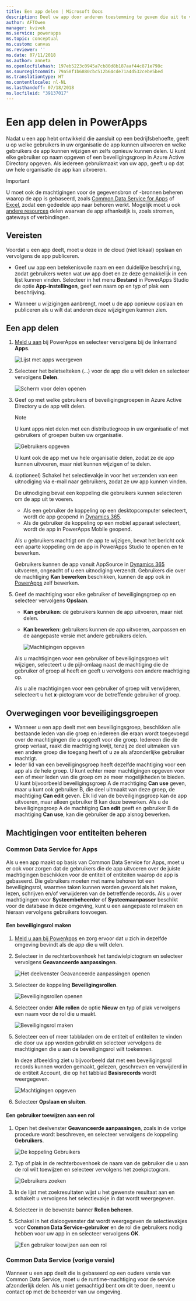 ```yaml
---
title: Een app delen | Microsoft Docs
description: Deel uw app door anderen toestemming te geven die uit te voeren of te wijzigen
author: AFTOwen
manager: kvivek
ms.service: powerapps
ms.topic: conceptual
ms.custom: canvas
ms.reviewer: ''
ms.date: 07/11/2018
ms.author: anneta
ms.openlocfilehash: 197eb5223c0945a7cb80d8b187aaf44c871e798c
ms.sourcegitcommit: 79a58f1b6880cbc512b64cde71a4d532cebe5bed
ms.translationtype: HT
ms.contentlocale: nl-NL
ms.lasthandoff: 07/18/2018
ms.locfileid: "39137017"
---
```

# <a name="share-an-app-in-powerapps"></a>Een app delen in PowerApps

Nadat u een app hebt ontwikkeld die aansluit op een bedrijfsbehoefte, geeft u op welke gebruikers in uw organisatie de app kunnen uitvoeren en welke gebruikers de app kunnen wijzigen en zelfs opnieuw kunnen delen. U kunt elke gebruiker op naam opgeven of een beveiligingsgroep in Azure Active Directory opgeven. Als iedereen gebruikmaakt van uw app, geeft u op dat uw hele organisatie de app kan uitvoeren.

> [!IMPORTANT]
> U moet ook de machtigingen voor de gegevensbron of -bronnen beheren waarop de app is gebaseerd, zoals [Common Data Service for Apps](#common-data-service-for-apps) of [Excel](share-app-data.md), zodat een gedeelde app naar behoren werkt. Mogelijk moet u ook [andere resources](share-app-resources.md) delen waarvan de app afhankelijk is, zoals stromen, gateways of verbindingen.

## <a name="prerequisites"></a>Vereisten

Voordat u een app deelt, moet u deze in de cloud (niet lokaal) opslaan en vervolgens de app publiceren.

- Geef uw app een betekenisvolle naam en een duidelijke beschrijving, zodat gebruikers weten wat uw app doet en ze deze gemakkelijk in een lijst kunnen vinden. Selecteer in het menu **Bestand** in PowerApps Studio de optie **App-instellingen**, geef een naam op en typ of plak een beschrijving.

- Wanneer u wijzigingen aanbrengt, moet u de app opnieuw opslaan en publiceren als u wilt dat anderen deze wijzigingen kunnen zien.

## <a name="share-an-app"></a>Een app delen

1. [Meld u aan](https://web.powerapps.com) bij PowerApps en selecteer vervolgens bij de linkerrand **Apps**.

    ![Lijst met apps weergeven](./media/share-app/file-apps.png)

1. Selecteer het beletselteken (...) voor de app die u wilt delen en selecteer vervolgens **Delen**.

    ![Scherm voor delen openen](./media/share-app/ellipsis-share.png)

1. Geef op met welke gebruikers of beveiligingsgroepen in Azure Active Directory u de app wilt delen.

    > [!NOTE]
    > U kunt apps niet delen met een distributiegroep in uw organisatie of met gebruikers of groepen buiten uw organisatie.

    ![Gebruikers opgeven](./media/share-app/share-list.png)

    U kunt ook de app met uw hele organisatie delen, zodat ze de app kunnen uitvoeren, maar niet kunnen wijzigen of te delen.

1. (optioneel) Schakel het selectievakje in voor het verzenden van een uitnodiging via e-mail naar gebruikers, zodat ze uw app kunnen vinden.

    De uitnodiging bevat een koppeling die gebruikers kunnen selecteren om de app uit te voeren.

    - Als een gebruiker de koppeling op een desktopcomputer selecteert, wordt de app geopend in [Dynamics 365](http://home.dynamics.com).
    - Als de gebruiker de koppeling op een mobiel apparaat selecteert, wordt de app in PowerApps Mobile geopend.

    Als u gebruikers machtigt om de app te wijzigen, bevat het bericht ook een aparte koppeling om de app in PowerApps Studio te openen en te bewerken.

    Gebruikers kunnen de app vanuit AppSource in [Dynamics 365](http://home.dynamics.com) uitvoeren, ongeacht of u een uitnodiging verzendt. Gebruikers die over de machtiging **Kan bewerken** beschikken, kunnen de app ook in [PowerApps](http://web.powerapps.com) zelf bewerken.

1. Geef de machtiging voor elke gebruiker of beveiligingsgroep op en selecteer vervolgens **Opslaan**.

    - **Kan gebruiken**: de gebruikers kunnen de app uitvoeren, maar niet delen.
    - **Kan bewerken**: gebruikers kunnen de app uitvoeren, aanpassen en de aangepaste versie met andere gebruikers delen.

        ![Machtigingen opgeven](./media/share-app/edit-use.png)

    Als u machtigingen voor een gebruiker of beveiligingsgroep wilt wijzigen, selecteert u de pijl-omlaag naast de machtiging die de gebruiker of groep al heeft en geeft u vervolgens een andere machtiging op.

    Als u alle machtigingen voor een gebruiker of groep wilt verwijderen, selecteert u het **x**-pictogram voor de betreffende gebruiker of groep.

## <a name="security-group-considerations"></a>Overwegingen voor beveiligingsgroepen

- Wanneer u een app deelt met een beveiligingsgroep, beschikken alle bestaande leden van die groep en iedereen die eraan wordt toegevoegd over de machtigingen die u opgeeft voor die groep. Iedereen die de groep verlaat, raakt die machtiging kwijt, tenzij ze deel uitmaken van een andere groep die toegang heeft of u ze als afzonderlijke gebruiker machtigt.
- Ieder lid van een beveiligingsgroep heeft dezelfde machtiging voor een app als de hele groep. U kunt echter meer machtigingen opgeven voor een of meer leden van die groep om ze meer mogelijkheden te bieden. U kunt bijvoorbeeld beveiligingsgroep A de machtiging **Can use** geven, maar u kunt ook gebruiker B, die deel uitmaakt van deze groep, de machtiging **Can edit** geven. Elk lid van de beveiligingsgroep kan de app uitvoeren, maar alleen gebruiker B kan deze bewerken. Als u de beveiligingsgroep A de machtiging **Can edit** geeft en gebruiker B de machtiging **Can use**, kan die gebruiker de app alsnog bewerken.

## <a name="manage-entity-permissions"></a>Machtigingen voor entiteiten beheren

### <a name="common-data-service-for-apps"></a>Common Data Service for Apps

Als u een app maakt op basis van Common Data Service for Apps, moet u er ook voor zorgen dat de gebruikers die de app uitvoeren over de juiste machtigingen beschikken voor de entiteit of entiteiten waarop de app is gebaseerd. Die gebruikers moeten met name behoren tot een beveiligingsrol, waarmee taken kunnen worden gevoerd als het maken, lezen, schrijven en/of verwijderen van de betreffende records. Als u over machtigingen voor **Systeembeheerder** of **Systeemaanpasser** beschikt voor de database in deze omgeving, kunt u een aangepaste rol maken en hieraan vervolgens gebruikers toevoegen.

#### <a name="create-a-security-role"></a>Een beveiligingsrol maken

1. [Meld u aan bij PowerApps](https://web.powerapps.com) en zorg ervoor dat u zich in dezelfde omgeving bevindt als de app die u wilt delen.

1. Selecteer in de rechterbovenhoek het tandwielpictogram en selecteer vervolgens **Geavanceerde aanpassingen**.

    ![Het deelvenster Geavanceerde aanpassingen openen](media/share-app/advanced-customizations.png)

1. Selecteer de koppeling **Beveiligingsrollen**.

    ![Beveiligingsrollen openen](media/share-app/security-roles.png)

1. Selecteer onder **Alle rollen** de optie **Nieuw** en typ of plak vervolgens een naam voor de rol die u maakt.

    ![Beveiligingsrol maken](media/share-app/new-role.png)

1. Selecteer een of meer tabbladen om de entiteit of entiteiten te vinden die door uw app worden gebruikt en selecteer vervolgens de machtigingen die u aan de beveiligingsrol wilt toekennen.

    In deze afbeelding ziet u bijvoorbeeld dat met een beveiligingsrol records kunnen worden gemaakt, gelezen, geschreven en verwijderd in de entiteit Account, die op het tabblad **Basisrecords** wordt weergegeven.

    ![Machtigingen opgeven](media/share-app/grant-access.png)

1. Selecteer **Opslaan en sluiten**.

#### <a name="assign-a-user-to-a-role"></a>Een gebruiker toewijzen aan een rol

1. Open het deelvenster **Geavanceerde aanpassingen**, zoals in de vorige procedure wordt beschreven, en selecteer vervolgens de koppeling **Gebruikers**.

    ![De koppeling Gebruikers](media/share-app/open-users.png)

1. Typ of plak in de rechterbovenhoek de naam van de gebruiker die u aan de rol wilt toewijzen en selecteer vervolgens het zoekpictogram.

    ![Gebruikers zoeken](media/share-app/search-users.png)

1. In de lijst met zoekresultaten wijst u het gewenste resultaat aan en schakelt u vervolgens het selectievakje in dat wordt weergegeven.

1. Selecteer in de bovenste banner **Rollen beheren**.

1. Schakel in het dialoogvenster dat wordt weergegeven de selectievakjes voor **Common Data Service-gebruiker** en de rol die gebruikers nodig hebben voor uw app in en selecteer vervolgens **OK**.

    ![Een gebruiker toewijzen aan een rol](media/share-app/assign-users.png)

### <a name="common-data-service-previous-version"></a>Common Data Service (vorige versie)

Wanneer u een app deelt die is gebaseerd op een oudere versie van Common Data Service, moet u de runtime-machtiging voor de service afzonderlijk delen. Als u niet gemachtigd bent om dit te doen, neemt u contact op met de beheerder van uw omgeving.